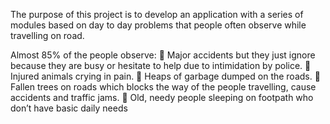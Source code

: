 The purpose of this project is to develop an application with a series of modules based on
day to day problems that people often observe while travelling on road.

Almost 85% of the people observe:
 Major accidents but they just ignore because they are busy or hesitate to help due to
intimidation by police.
 Injured animals crying in pain.
 Heaps of garbage dumped on the roads.
 Fallen trees on roads which blocks the way of the people travelling, cause accidents
and traffic jams.
 Old, needy people sleeping on footpath who don’t have basic daily needs